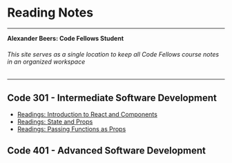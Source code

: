 # Reading Notes
---------------
__Alexander Beers: Code Fellows Student__
###### _This site serves as a single location to keep all Code Fellows course notes in an organized workspace_ 
---------------
## Code 301 - Intermediate Software Development
* [Readings: Introduction to React and Components](Readings_Introduction-to-React-and-Components.md)
* [Readings: State and Props](Readings_State-and-Props.md)
* [Readings: Passing Functions as Props](Readings_Passing-Functions-as-Props.md)

## Code 401 - Advanced Software Development

